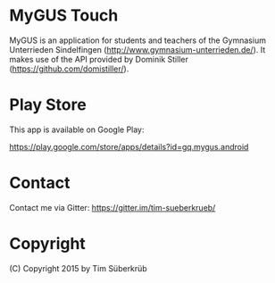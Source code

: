 # MyGUS Touch
MyGUS is an application for students and teachers of the Gymnasium Unterrieden Sindelfingen (http://www.gymnasium-unterrieden.de/). It makes use of the API provided by Dominik Stiller (https://github.com/domistiller/).

# Play Store
This app is available on Google Play:

https://play.google.com/store/apps/details?id=gq.mygus.android

# Contact
Contact me via Gitter: https://gitter.im/tim-sueberkrueb/

# Copyright
(C) Copyright 2015 by Tim Süberkrüb
